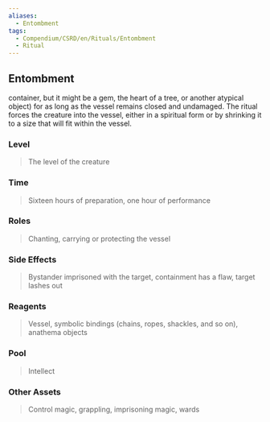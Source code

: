 ```yaml
---
aliases:
  - Entombment
tags:
  - Compendium/CSRD/en/Rituals/Entombment
  - Ritual
---
```

## Entombment  
container, but it might be a gem, the heart of a tree, or another atypical object) for as long as the vessel remains closed and undamaged. The ritual forces the creature into the vessel, either in a spiritual form or by shrinking it to a size that will fit within the vessel.   
### Level   
>The level of the creature   
### Time   
>Sixteen hours of preparation, one hour of performance   
### Roles   
>Chanting, carrying or protecting the vessel   
### Side Effects   
>Bystander imprisoned with the target, containment has a flaw, target lashes out   
### Reagents   
>Vessel, symbolic bindings (chains, ropes, shackles, and so on), anathema objects   
### Pool   
>Intellect   
### Other Assets   
>Control magic, grappling, imprisoning magic, wards  
  
  
